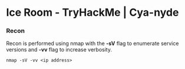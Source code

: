 Ice Room - TryHackMe | Cya-nyde
===============================

### Recon

Recon is performed using nmap with the **-sV** flag to enumerate service versions and **-vv** flag to increase verbosity.

<code>nmap -sV -vv \<ip address></code>